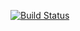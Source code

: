 [![Build Status](https://travis-ci.org/tdhopper/this-day-in-econtalk.svg?branch=master)](https://travis-ci.org/tdhopper/this-day-in-econtalk)
